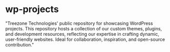 # wp-projects
"Treezone Technologies' public repository for showcasing WordPress projects. This repository hosts a collection of our custom themes, plugins, and development resources, reflecting our expertise in crafting dynamic, user-friendly websites. Ideal for collaboration, inspiration, and open-source contribution."
